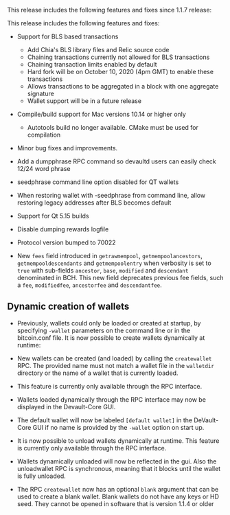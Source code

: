 This release includes the following features and fixes since 1.1.7 release:

This release includes the following features and fixes:

 - Support for BLS based transactions
   - Add Chia's BLS library files and Relic source code
   - Chaining transactions currently not allowed for BLS transactions
   - Chaining transaction limits enabled by default
   - Hard fork will be on October 10, 2020 (4pm GMT) to enable these transactions
   - Allows transactions to be aggregated in a block with one aggregate signature
   - Wallet support will be in a future release
 - Compile/build support for Mac versions 10.14 or higher only
   - Autotools build no longer available. CMake must be used for compilation
   
 - Minor bug fixes and improvements.
 - Add a dumpphrase RPC command so devaultd users can easily check 12/24 word phrase
 - seedphrase command line option disabled for QT wallets
 - When restoring wallet with -seedphrase from command line, allow restoring legacy addresses after BLS becomes default
 - Support for Qt 5.15 builds
 - Disable dumping rewards logfile
 - Protocol version bumped to 70022
 - New `fees` field introduced in `getrawmempool`, `getmempoolancestors`,
   `getmempooldescendants` and  `getmempoolentry` when verbosity is set to
   `true` with sub-fields `ancestor`, `base`, `modified` and `descendant`
   denominated in BCH. This new field deprecates previous fee fields, such a
   `fee`, `modifiedfee`, `ancestorfee` and `descendantfee`.

Dynamic creation of wallets
---------------------------------------
  - Previously, wallets could only be loaded or created at startup, by
    specifying `-wallet` parameters on the command line or in the bitcoin.conf
    file. It is now possible to create wallets dynamically at runtime:

  - New wallets can be created (and loaded) by calling the `createwallet` RPC.
    The provided name must not match a wallet file in the `walletdir` directory
    or the name of a wallet that is currently loaded.

  - This feature is currently only available through the RPC interface.

 - Wallets loaded dynamically through the RPC interface may now be displayed in
   the Devault-Core GUI.
 - The default wallet will now be labeled `[default wallet]` in the DeVault-Core
   GUI if no name is provided by the `-wallet` option on start up.
 - It is now possible to unload wallets dynamically at runtime. This feature is
   currently only available through the RPC interface.
 - Wallets dynamically unloaded will now be reflected in the gui. Also the
   unloadwallet RPC is synchronous, meaning that it blocks until the
   wallet is fully unloaded.
 - The RPC `createwallet` now has an optional `blank` argument that can be used
   to create a blank wallet. Blank wallets do not have any keys or HD seed.
   They cannot be opened in software that is version 1.1.4 or older


